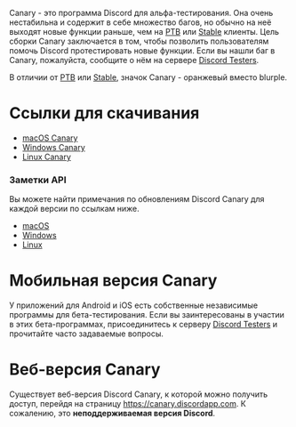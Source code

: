 <!-- TITLE: Discord Canary -->

Canary - это программа Discord для альфа-тестирования. Она очень нестабильна и содержит в себе множество багов, но обычно на неё выходят новые функции раньше, чем на [PTB](/ptb) или [Stable](/stable) клиенты. Цель сборки Canary заключается в том, чтобы позволить пользователям помочь Discord протестировать новые функции. Если вы нашли баг в Canary, пожалуйста, сообщите о нём на сервере [Discord Testers](http://discord.gg/discord-testers).

В отличии от [PTB](/ptb) или [Stable](/stable), значок Canary - оранжевый вместо blurple.

# Ссылки для скачивания
* [macOS Canary](https://discordapp.com/api/download/canary?platform=osx)
* [Windows Canary](https://discordapp.com/api/download/canary?platform=win)
* [Linux Canary](https://discordapp.com/api/download/canary?platform=linux)
### Заметки API
Вы можете найти примечания по обновлениям Discord Canary для каждой версии по ссылкам ниже.
* [macOS](https://discordapp.com/api/canary/updates?platform=osx)
* [Windows](https://discordapp.com/api/canary/updates?platform=win)
* [Linux](https://discordapp.com/api/canary/updates?platform=linux)
# Мобильная версия Canary
У приложений для Android и iOS есть собственные независимые программы для бета-тестирования. Если вы заинтересованы в участии в этих бета-программах, присоединитесь к серверу [Discord Testers](http://discord.gg/discord-testers) и прочитайте часто задаваемые вопросы. 
# Веб-версия Canary
Существует веб-версия Discord Canary, к которой можно получить доступ, перейдя на страницу https://canary.discordapp.com. К сожалению, это **неподдерживаемая версия Discord**.